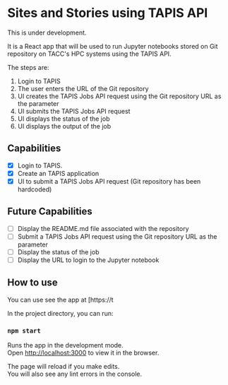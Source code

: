 # Sites and Stories using TAPIS API

This is under development.

It is a React app that will be used to run Jupyter notebooks stored on Git repository on TACC's HPC systems using the TAPIS API.

The steps are:

1. Login to TAPIS
2. The user enters the URL of the Git repository
3. UI creates the TAPIS Jobs API request using the Git repository URL as the parameter
4. UI submits the TAPIS Jobs API request
5. UI displays the status of the job
6. UI displays the output of the job

## Capabilities

- [x] Login to TAPIS.
- [x] Create an TAPIS application
- [x] UI to submit a TAPIS Jobs API request (Git repository has been hardcoded)

## Future Capabilities

- [ ] Display the README.md file associated with the repository
- [ ] Submit a TAPIS Jobs API request using the Git repository URL as the parameter
- [ ] Display the status of the job
- [ ] Display the URL to login to the Jupyter notebook

## How to use

You can use see the app at [https://t

In the project directory, you can run:

### `npm start`

Runs the app in the development mode.\
Open [http://localhost:3000](http://localhost:3000) to view it in the browser.

The page will reload if you make edits.\
You will also see any lint errors in the console.
